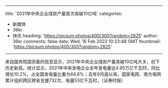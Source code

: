 
---
title: '2021年中央企业煤炭产量首次突破10亿吨'
categories: 
 - 新媒体
 - 36kr
 - 快讯
headimg: 'https://picsum.photos/400/300?random=2825'
author: 36kr
comments: false
date: Wed, 16 Feb 2022 10:23:48 GMT
thumbnail: 'https://picsum.photos/400/300?random=2825'
---

<div>   
来自国务院国资委的信息显示，2021年中央企业煤炭产量突破10亿吨大关，创下历史新高。统计显示，2021年中央发电企业全年发电量达4.95万亿千瓦时，同比增长10.2%，占全国发电量比重为64.6%；去年9月底以来，国家电网、南方电网累计组织跨区跨省支援732次、电量53亿千瓦时。（证券时报）  
</div>
            